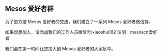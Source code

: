 ## Mesos 爱好者群

为了更方便 Mesos 爱好者的交流，我们建立了一系列 Mesos 爱好者微信群。

如果您想加入，请添加我们的工作人员微信号:xiaoshu062 注明：mesoscn爱好者

我们会在第一时间让您加入到 Mesos 爱好者的大家庭中。
